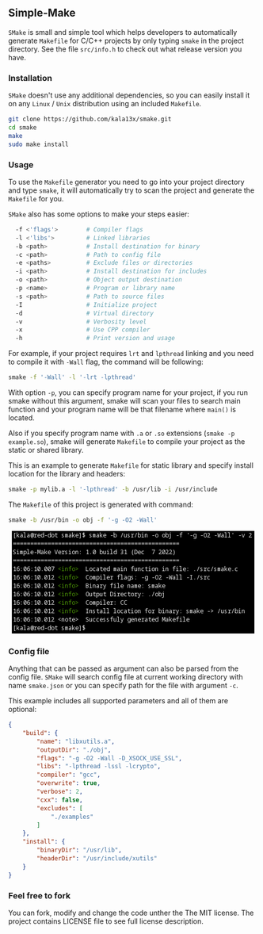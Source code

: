 ## Simple-Make
`SMake` is small and simple tool which helps developers to automatically generate `Makefile` for C/C++ projects by only typing `smake` in the project directory. See the file `src/info.h` to check out what release version you have.

### Installation
`SMake` doesn't use any additional dependencies, so you can easily install it on any `Linux` / `Unix` distribution using an included `Makefile`.
```bash
git clone https://github.com/kala13x/smake.git
cd smake
make
sudo make install
```

### Usage
To use the `Makefile` generator you need to go into your project directory and type `smake`, it will automatically try to scan the project and generate the `Makefile` for you. 

`SMake` also has some options to make your steps easier:
```bash
  -f <'flags'>        # Compiler flags
  -l <'libs'>         # Linked libraries
  -b <path>           # Install destination for binary
  -c <path>           # Path to config file
  -e <paths>          # Exclude files or directories
  -i <path>           # Install destination for includes
  -o <path>           # Object output destination
  -p <name>           # Program or library name
  -s <path>           # Path to source files
  -I                  # Initialize project
  -d                  # Virtual directory
  -v                  # Verbosity level
  -x                  # Use CPP compiler
  -h                  # Print version and usage
```
For example, if your project requires `lrt` and `lpthread` linking and you need to compile it with `-Wall` flag, the command will be following:
```bash
smake -f '-Wall' -l '-lrt -lpthread'
```

With option `-p`, you can specify program name for your project, if you run smake without this argument, smake will scan your files to search main function and your program name will be that filename where `main()` is located.

Also if you specify program name with `.a` or `.so` extensions (`smake -p example.so`), smake will generate `Makefile` to compile your project as the static or shared library.

This is an example to generate `Makefile` for static library and specify install location for the library and headers:
```bash
smake -p mylib.a -l '-lpthread' -b /usr/lib -i /usr/include
```

The `Makefile` of this project is generated with command:
```bash
smake -b /usr/bin -o obj -f '-g -O2 -Wall'
```
<p align="center">
    <img src="https://github.com/kala13x/smake/blob/master/smake.png" alt="alternate text">
</p>

### Config file
Anything that can be passed as argument can also be parsed from the config file. `SMake` will search config file at current working directory with name `smake.json` or you can specify path for the file with argument `-c`.

This example includes all supported parameters and all of them are optional:
```json
{
    "build": {
        "name": "libxutils.a",
        "outputDir": "./obj",
        "flags": "-g -O2 -Wall -D_XSOCK_USE_SSL",
        "libs": "-lpthread -lssl -lcrypto",
        "compiler": "gcc",
        "overwrite": true,
        "verbose": 2,
        "cxx": false,
        "excludes": [
            "./examples"
        ]
    },
    "install": {
        "binaryDir": "/usr/lib",
        "headerDir": "/usr/include/xutils"
    }
}
```

### Feel free to fork
You can fork, modify and change the code unther the The MIT license. The project contains LICENSE file to see full license description.
